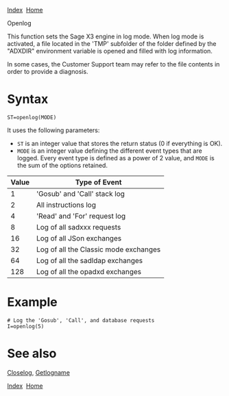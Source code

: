 [Index](index.html)  [Home](getting-started_home.html)

Openlog

This function sets the Sage X3 engine in log mode. When log mode is activated, a file located in the 'TMP' subfolder of the folder defined by the "ADXDIR" environment variable is opened and filled with log information.

In some cases, the Customer Support team may refer to the file contents in order to provide a diagnosis.

# Syntax

```
ST=openlog(MODE)
```

It uses the following parameters:

* `ST` is an integer value that stores the return status (0 if everything is OK).
* `MODE` is an integer value defining the different event types that are logged. Every event type is defined as a power of 2 value, and `MODE` is the sum of the options retained.

| Value | Type of Event |
| --- | --- |
| 1 | 'Gosub' and 'Call' stack log |
| 2 | All instructions log |
| 4 | 'Read' and 'For' request log |
| 8 | Log of all sadxxx requests |
| 16 | Log of all JSon exchanges |
| 32 | Log of all the Classic mode exchanges |
| 64 | Log of all the sadldap exchanges |
| 128 | Log of all the opadxd exchanges |

# Example

```
# Log the 'Gosub', 'Call', and database requests
I=openlog(5)
```

# See also

[Closelog](4gl_closelog.html), [Getlogname](4gl_getlogname.html)

  

[Index](index.html)  [Home](getting-started_home.html)